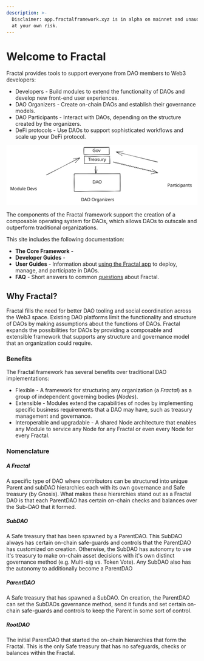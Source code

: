 ```yaml
---
description: >-
  Disclaimer: app.fractalframework.xyz is in alpha on mainnet and unaudited. Use
  at your own risk.
---
```


# Welcome to Fractal

Fractal provides tools to support everyone from DAO members to Web3 developers:

* Developers - Build modules to extend the functionality of DAOs and develop new front-end user experiences.
* DAO Organizers - Create on-chain DAOs and establish their governance models.
* DAO Participants - Interact with DAOs, depending on the structure created by the organizers.
* DeFi protocols - Use DAOs to support sophisticated workflows and scale up your DeFi protocol.

<img src=".gitbook/assets/file.drawing.svg" alt="Ecosystem" class="gitbook-drawing">

The components of the Fractal framework support the creation of a composable operating system for DAOs, which allows DAOs to outscale and outperform traditional organizations.

This site includes the following documentation:

* **The Core Framework** - <TBD>
* **Developer Guides** - <TBD>
* **User Guides** - Information about [using the Fractal app](broken-reference) to deploy, manage, and participate in DAOs.
* **FAQ** - Short answers to common [questions](user-guides/faq.md) about Fractal.

## Why Fractal?

Fractal fills the need for better DAO tooling and social coordination across the Web3 space. Existing DAO platforms limit the functionality and structure of DAOs by making assumptions about the functions of DAOs. Fractal expands the possibilities for DAOs by providing a composable and extensible framework that supports any structure and governance model that an organization could require.

### Benefits

The Fractal framework has several benefits over traditional DAO implementations:

* Flexible - A framework for structuring any organization (a _Fractal_) as a group of independent governing bodies (_Nodes_).
* Extensible - Modules extend the capabilities of nodes by implementing specific business requirements that a DAO may have, such as treasury management and governance.
* Interoperable and upgradable - A shared Node architecture that enables any Module to service any Node for any Fractal or even every Node for every Fractal.

### Nomenclature

##### A Fractal
A specific type of DAO where contributors can be structured into unique Parent and subDAO hierarchies each with its own governance and Safe treasury (by Gnosis). What makes these hierarchies stand out as a Fractal DAO is that each ParentDAO has certain on-chain checks and balances over the Sub-DAO that it formed.

##### SubDAO
A Safe treasury that has been spawned by a ParentDAO. This SubDAO always has certain on-chain safe-guards and controls that the ParentDAO has customized on creation. Otherwise, the SubDAO has autonomy to use it's treasury to make on-chain asset decisions with it's own distinct governance method (e.g. Multi-sig vs. Token Vote). Any SubDAO also has the autonomy to additionally become a ParentDAO

##### ParentDAO 
A Safe treasury that has spawned a SubDAO. On creation, the ParentDAO can set the SubDAOs governance method, send it funds and set certain on-chain safe-guards and controls to keep the Parent in some sort of control.

##### RootDAO 
The initial ParentDAO that started the on-chain hierarchies that form the Fractal. This is the only Safe treasury that has no safeguards, checks or balances within the Fractal.
